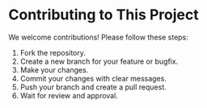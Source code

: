 # Contributing to This Project

We welcome contributions! Please follow these steps:

1. Fork the repository.
2. Create a new branch for your feature or bugfix.
3. Make your changes.
4. Commit your changes with clear messages.
5. Push your branch and create a pull request.
6. Wait for review and approval.
